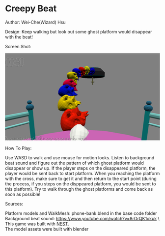 # Creepy Beat

Author: Wei-Che(Wizard) Hsu

Design: Keep walking but look out some ghost platform would disappear with the beat!

Screen Shot:

![Screen Shot](screenshot.png)

How To Play:

Use WASD to walk and use mouse for motion looks. Listen to background beat sound and figure out the pattern of which ghost platform would disappear or show up. If the player steps on the disappeared platform, the player would be sent back to start platform. When you reaching the platform with the cross, make sure to get it and then return to the start point (during the process, if you steps on the disppeared platform, you would be sent to this platform). Try to walk through the ghost platforms and come back as soon as possible!

Sources: 

Platform models and WalkMesh: phone-bank.blend in the base code folder \
Background beat sound: https://www.youtube.com/watch?v=8rOrQK1okuk \ 
This game was built with [NEST](NEST.md).\
The model assets were built with blender

